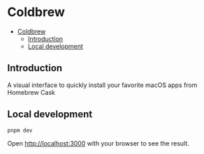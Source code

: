 # Coldbrew

- [Coldbrew](#coldbrew)
  - [Introduction](#introduction)
  - [Local development](#local-development)

## Introduction

A visual interface to quickly install your favorite macOS apps from Homebrew Cask

## Local development

```bash
pnpm dev
```

Open [http://localhost:3000](http://localhost:3000) with your browser to see the result.
